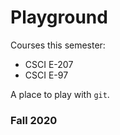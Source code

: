 # Playground

Courses this semester:

* CSCI E-207
* CSCI E-97

A place to play with `git`.

### Fall 2020

